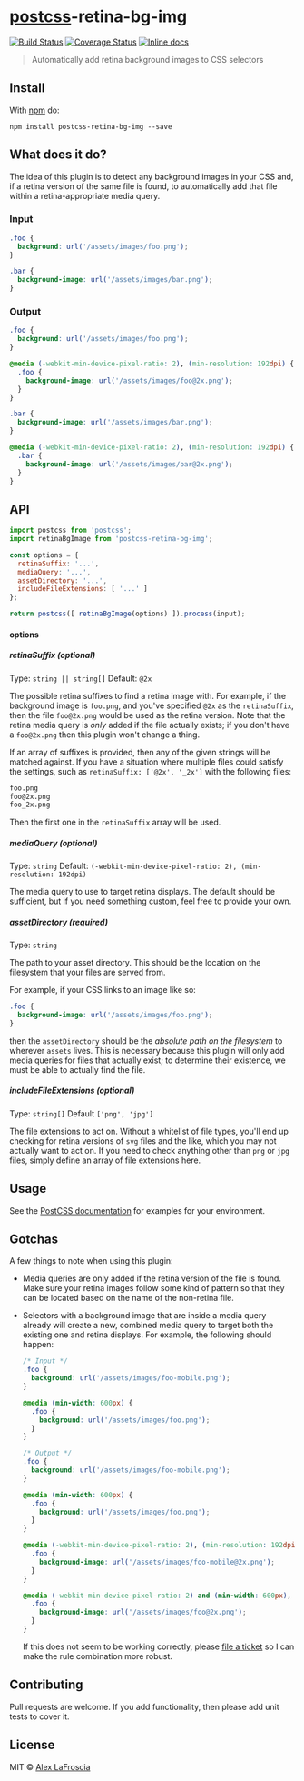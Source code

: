 # [postcss][postcss]-retina-bg-img

[![Build Status](https://travis-ci.org/alexlafroscia/postcss-retina-bg-img.svg?branch=master)][ci]
[![Coverage Status](https://coveralls.io/repos/github/alexlafroscia/postcss-retina-bg-img/badge.svg?branch=master)][coverage]
[![Inline docs](http://inch-ci.org/github/alexlafroscia/postcss-retina-bg-img.svg?branch=master)](http://inch-ci.org/github/alexlafroscia/postcss-retina-bg-img)

> Automatically add retina background images to CSS selectors

## Install

With [npm](https://npmjs.org/package/postcss-retina-bg-img) do:

```
npm install postcss-retina-bg-img --save
```

## What does it do?

The idea of this plugin is to detect any background images in your CSS and, if a retina version of the same file is found, to automatically add that file within a retina-appropriate media query.

### Input

```css
.foo {
  background: url('/assets/images/foo.png');
}

.bar {
  background-image: url('/assets/images/bar.png');
}
```

### Output

```css
.foo {
  background: url('/assets/images/foo.png');
}

@media (-webkit-min-device-pixel-ratio: 2), (min-resolution: 192dpi) {
  .foo {
    background-image: url('/assets/images/foo@2x.png');
  }
}

.bar {
  background-image: url('/assets/images/bar.png');
}

@media (-webkit-min-device-pixel-ratio: 2), (min-resolution: 192dpi) {
  .bar {
    background-image: url('/assets/images/bar@2x.png');
  }
}
```

## API

```javascript
import postcss from 'postcss';
import retinaBgImage from 'postcss-retina-bg-img';

const options = {
  retinaSuffix: '...',
  mediaQuery: '...',
  assetDirectory: '...',
  includeFileExtensions: [ '...' ]
};

return postcss([ retinaBgImage(options) ]).process(input);
```

#### options

##### retinaSuffix *(optional)*

Type: `string || string[]`
Default: `@2x`

The possible retina suffixes to find a retina image with.  For example, if the background image is `foo.png`, and you've specified `@2x` as the `retinaSuffix`, then the file `foo@2x.png` would be used as the retina version.  Note that the retina media query is _only_ added if the file actually exists; if you don't have a `foo@2x.png` then this plugin won't change a thing.

If an array of suffixes is provided, then any of the given strings will be matched against.  If you have a situation where multiple files could satisfy the settings, such as `retinaSuffix: ['@2x', '_2x']` with the following files:

```txt
foo.png
foo@2x.png
foo_2x.png
```

Then the first one in the `retinaSuffix` array will be used.

##### mediaQuery *(optional)*

Type: `string`
Default: `(-webkit-min-device-pixel-ratio: 2), (min-resolution: 192dpi)`

The media query to use to target retina displays.  The default should be sufficient, but if you need something custom, feel free to provide your own.

##### assetDirectory *(required)*

Type: `string`

The path to your asset directory.  This should be the location on the filesystem that your files are served from.

For example, if your CSS links to an image like so:

```css
.foo {
  background-image: url('/assets/images/foo.png');
}
```

then the `assetDirectory` should be the *absolute path on the filesystem* to wherever `assets` lives.  This is necessary because this plugin will only add media queries for files that actually exist; to determine their existence, we must be able to actually find the file.

##### includeFileExtensions *(optional)*

Type: `string[]`
Default `['png', 'jpg']`

The file extensions to act on. Without a whitelist of file types, you'll end up checking for retina versions of `svg` files and the like, which you may not actually want to act on.  If you need to check anything other than `png` or `jpg` files, simply define an array of file extensions here.

## Usage

See the [PostCSS documentation](https://github.com/postcss/postcss#usage) for examples for your environment.

## Gotchas

A few things to note when using this plugin:

- Media queries are only added if the retina version of the file is found.  Make sure your retina images follow some kind of pattern so that they can be located based on the name of the non-retina file.
- Selectors with a background image that are inside a media query already will create a new, combined media query to target both the existing one and retina displays.  For example, the following should happen:

    ```css
    /* Input */
    .foo {
      background: url('/assets/images/foo-mobile.png');
    }

    @media (min-width: 600px) {
      .foo {
        background: url('/assets/images/foo.png');
      }
    }
    ```

    ```css
    /* Output */
    .foo {
      background: url('/assets/images/foo-mobile.png');
    }

    @media (min-width: 600px) {
      .foo {
        background: url('/assets/images/foo.png');
      }
    }

    @media (-webkit-min-device-pixel-ratio: 2), (min-resolution: 192dpi) {
      .foo {
        background-image: url('/assets/images/foo-mobile@2x.png');
      }
    }

    @media (-webkit-min-device-pixel-ratio: 2) and (min-width: 600px), (min-resolution: 192dpi) and (min-width: 600px) {
      .foo {
        background-image: url('/assets/images/foo@2x.png');
      }
    }
    ```

    If this does not seem to be working correctly, please [file a ticket][issues] so I can make the rule combination more robust.


## Contributing

Pull requests are welcome. If you add functionality, then please add unit tests to cover it.

## License

MIT © [Alex LaFroscia](https://github.com/alexlafroscia/postcss-retina-bg-img)

[ci]:       https://travis-ci.org/alexlafroscia/postcss-retina-bg-img
[coverage]: https://coveralls.io/github/alexlafroscia/postcss-retina-bg-img?branch=master
[issues]:   https://github.com/alexlafroscia/postcss-retina-bg-img/issues
[postcss]:  https://github.com/postcss/postcss
